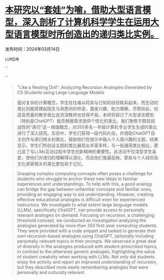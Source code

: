 # [本研究以“套娃”为喻，借助大型语言模型，深入剖析了计算机科学学生在运用大型语言模型时所创造出的递归类比实例。](https://arxiv.org/abs/2403.09409)

发布时间：2024年03月14日

`LLM应用`

``

``

> "Like a Nesting Doll": Analyzing Recursion Analogies Generated by CS Students using Large Language Models

> 面对复杂的计算概念，学生往往难以将其与已知的经验联系起来，而生动的类比则能搭建起陌生与熟悉间的桥梁，激发兴趣、助力理解。尽管如此，创造高质量的教学类比连资深教师也觉得不易。本研究探讨了大型语言模型（特别是ChatGPT）能否根据需求提供个性化的类比。我们聚焦于颇具挑战性的“递归”这一阈值概念，对350多名一年级计算机专业学生生成的类比进行了深入探究。实验中，学生们获得一段代码片段，并借助ChatGPT自主创作与递归相关的类比，鼓励他们在提示中融入个人感兴趣的主题。结果显示，学生们所创设主题的类比展现出丰富多样，与一般通用类比相比，更凸显了与LLMs互动过程中学生创新精神的重要性。此活动不仅深受学生喜爱，使他们对递归的理解得以深化，而且他们普遍反映，那些与个人经历及文化紧密相关的类比更加易于记忆。

> Grasping complex computing concepts often poses a challenge for students who struggle to anchor these new ideas to familiar experiences and understandings. To help with this, a good analogy can bridge the gap between unfamiliar concepts and familiar ones, providing an engaging way to aid understanding. However, creating effective educational analogies is difficult even for experienced instructors. We investigate to what extent large language models (LLMs), specifically ChatGPT, can provide access to personally relevant analogies on demand. Focusing on recursion, a challenging threshold concept, we conducted an investigation analyzing the analogies generated by more than 350 first-year computing students. They were provided with a code snippet and tasked to generate their own recursion-based analogies using ChatGPT, optionally including personally relevant topics in their prompts. We observed a great deal of diversity in the analogies produced with student-prescribed topics, in contrast to the otherwise generic analogies, highlighting the value of student creativity when working with LLMs. Not only did students enjoy the activity and report an improved understanding of recursion, but they described more easily remembering analogies that were personally and culturally relevant.